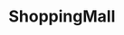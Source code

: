 # ShoppingMall
<!DOCTYPE HTML>
<html>
	<head>
		<mate/>
		<script>
	</head>
	<body>
	
	</body>
</html>
